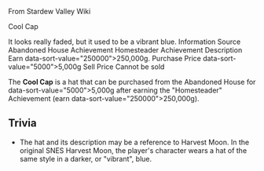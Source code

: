 From Stardew Valley Wiki

Cool Cap

It looks really faded, but it used to be a vibrant blue. Information Source Abandoned House Achievement Homesteader Achievement Description Earn data-sort-value="250000"&gt;250,000g. Purchase Price data-sort-value="5000"&gt;5,000g Sell Price Cannot be sold

The **Cool Cap** is a hat that can be purchased from the Abandoned House for data-sort-value="5000"&gt;5,000g after earning the "Homesteader" Achievement (earn data-sort-value="250000"&gt;250,000g).

## Trivia

- The hat and its description may be a reference to Harvest Moon. In the original SNES Harvest Moon, the player's character wears a hat of the same style in a darker, or "vibrant", blue.